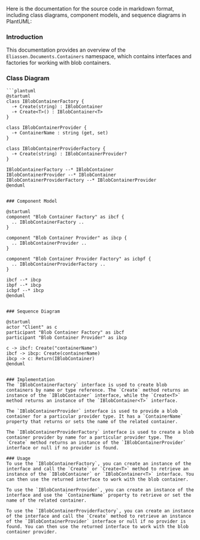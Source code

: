 Here is the documentation for the source code in markdown format, including class diagrams, component models, and sequence diagrams in PlantUML:

### Introduction
This documentation provides an overview of the `Eliassen.Documents.Containers` namespace, which contains interfaces and factories for working with blob containers.

### Class Diagram
```
```plantuml
@startuml
class IBlobContainerFactory {
  -+ Create(string) : IBlobContainer
  -+ Create<T>() : IBlobContainer<T>
}

class IBlobContainerProvider {
  -+ ContainerName : string (get, set)
}

class IBlobContainerProviderFactory {
  -+ Create(string) : IBlobContainerProvider?
}

IBlobContainerFactory --* IBlobContainer
IBlobContainerProvider --* IBlobContainer
IBlobContainerProviderFactory --* IBlobContainerProvider
@enduml
```
```

### Component Model
```
```plantuml
@startuml
component "Blob Container Factory" as ibcf {
  .. IBlobContainerFactory ..
}

component "Blob Container Provider" as ibcp {
  .. IBlobContainerProvider ..
}

component "Blob Container Provider Factory" as icbpf {
  .. IBlobContainerProviderFactory ..
}

ibcf --* ibcp
ibpf --* ibcp
icbpf --* ibcp
@enduml
```
```

### Sequence Diagram
```
```plantuml
@startuml
actor "Client" as c
participant "Blob Container Factory" as ibcf
participant "Blob Container Provider" as ibcp

c -> ibcf: Create("containerName")
ibcf -> ibcp: Create(containerName)
ibcp -> c: Return(IBlobContainer)
@enduml
```
```

### Implementation
The `IBlobContainerFactory` interface is used to create blob containers by name or type reference. The `Create` method returns an instance of the `IBlobContainer` interface, while the `Create<T>` method returns an instance of the `IBlobContainer<T>` interface.

The `IBlobContainerProvider` interface is used to provide a blob container for a particular provider type. It has a `ContainerName` property that returns or sets the name of the related container.

The `IBlobContainerProviderFactory` interface is used to create a blob container provider by name for a particular provider type. The `Create` method returns an instance of the `IBlobContainerProvider` interface or null if no provider is found.

### Usage
To use the `IBlobContainerFactory`, you can create an instance of the interface and call the `Create` or `Create<T>` method to retrieve an instance of the `IBlobContainer` or `IBlobContainer<T>` interface. You can then use the returned interface to work with the blob container.

To use the `IBlobContainerProvider`, you can create an instance of the interface and use the `ContainerName` property to retrieve or set the name of the related container.

To use the `IBlobContainerProviderFactory`, you can create an instance of the interface and call the `Create` method to retrieve an instance of the `IBlobContainerProvider` interface or null if no provider is found. You can then use the returned interface to work with the blob container provider.